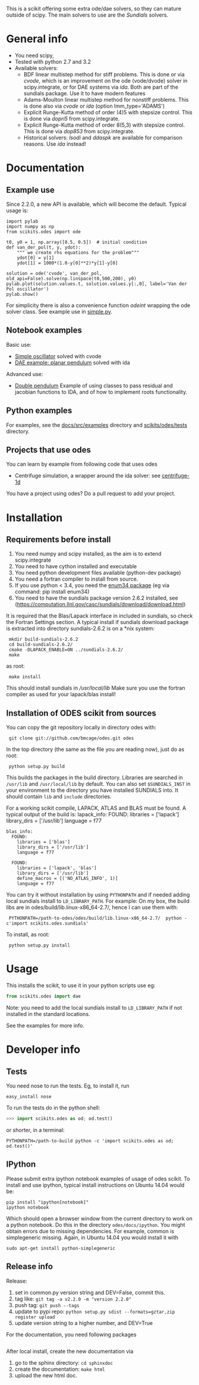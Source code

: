 This is a scikit offering some extra ode/dae solvers, so they can mature outside of scipy. The main solvers to use
are the *Sundials* solvers.

# General info

* You need scipy, 
* Tested with python 2.7 and 3.2
* Available solvers:
    * BDF linear multistep method  for stiff problems. This is done or via *cvode*, which is an improvement on the ode (vode/dvode) solver in scipy.integrate, or for DAE systems via *ida*. Both are part of the sundials package. Use it to have modern features
    * Adams-Moulton linear multistep method for nonstiff problems. This is done also via *cvode* or *ida* (option lmm_type='ADAMS')
    * Explicit Runge-Kutta method of order (4)5 with stepsize control. This is done via *dopri5* from scipy.integrate.
    * Explicit Runge-Kutta method of order 8(5,3) with stepsize control. This is done via *dop853* from scipy.integrate.
    * Historical solvers: *lsodi* and *ddaspk* are available for comparison reasons. Use *ida* instead!

# Documentation
## Example use
Since 2.2.0, a new API is available, which will become the default. Typical usage is:

    import pylab
    import numpy as np
    from scikits.odes import ode
    
    t0, y0 = 1, np.array([0.5, 0.5])  # initial condition
    def van_der_pol(t, y, ydot):
        """ we create rhs equations for the problem"""
        ydot[0] = y[1]
        ydot[1] = 1000*(1.0-y[0]**2)*y[1]-y[0]
    
    solution = ode('cvode', van_der_pol, old_api=False).solve(np.linspace(t0,500,200), y0)
    pylab.plot(solution.values.t, solution.values.y[:,0], label='Van der Pol oscillator')
    pylab.show()

For simplicity there is also a convenience function *odeint* wrapping the ode solver class. See example use in [simple.py](https://github.com/bmcage/odes/blob/master/docs/src/examples/odeint/simple.py).

## Notebook examples
Basic use:
* [Simple oscillator](https://github.com/bmcage/odes/blob/master/docs/ipython/Simple%20Oscillator.ipynb) solved with cvode
* [DAE example: planar pendulum](https://github.com/bmcage/odes/blob/master/docs/ipython/Planar%20Pendulum%20as%20DAE.ipynb) solved with ida

Advanced use:
* [Double pendulum](https://github.com/bmcage/odes/blob/master/docs/ipython/Double%20Pendulum%20as%20DAE%20with%20roots.ipynb) Example of using classes to pass residual and jacobian functions to IDA, and of how to implement roots functionality.

## Python examples
For examples, see the [docs/src/examples](https://github.com/bmcage/odes/blob/master/docs/src/examples) directory and [scikits/odes/tests](https://github.com/bmcage/odes/blob/master/scikits/odes/tests) directory. 

## Projects that use odes
You can learn by example from following code that uses odes
* Centrifuge simulation, a wrapper around the ida solver: see [centrifuge-1d](https://github.com/bmcage/centrifuge-1d/blob/master/centrifuge1d/modules/shared/solver.py)

You have a project using odes? Do a pull request to add your project.

# Installation

## Requirements before install

1. You need numpy and scipy installed, as the aim is to extend scipy.integrate
2. You need to have cython installed and executable
3. You need python development files available (python-dev package)
4. You need a fortran compiler to install from source.
5. If you use python < 3.4, you need the [enum34 package](https://pypi.python.org/pypi/enum34) (eg via command: pip install enum34)  
6. You need to have the sundials package version 2.6.2 installed, see (https://computation.llnl.gov/casc/sundials/download/download.html)

It is required that the Blas/Lapack interface in included in sundials, so check
the Fortran Settings section. A typical install if sundials download package is
extracted into directory sundials-2.6.2 is on a *nix system:
```
 mkdir build-sundials-2.6.2
 cd build-sundials-2.6.2/
 cmake -DLAPACK_ENABLE=ON ../sundials-2.6.2/
 make
 ```
as root: 
```
 make install
 ```

This should install sundials in _/usr/local/lib_
Make sure you use the fortran compiler as used for your lapack/blas install!

## Installation of ODES scikit from sources

You can copy the git repository locally in directory odes with:
```
 git clone git://github.com/bmcage/odes.git odes
```
In the top directory (the same as the file you are reading now), just do as root:
```
 python setup.py build
```
This builds the packages in the build directory.
Libraries are searched in `/usr/lib` and `/usr/local/lib` by default.
You can also set `$SUNDIALS_INST` in your environment to the directory you have installed SUNDIALS into.
It should contain `lib` and `include` directories.

For a working scikit compile, LAPACK, ATLAS and BLAS must be found. A typical output of the build is:
    lapack_info:
      FOUND:
        libraries = ['lapack']
        library_dirs = ['/usr/lib']
        language = f77
    
    blas_info:
      FOUND:
        libraries = ['blas']
        library_dirs = ['/usr/lib']
        language = f77
    
      FOUND:
        libraries = ['lapack', 'blas']
        library_dirs = ['/usr/lib']
        define_macros = [('NO_ATLAS_INFO', 1)]
        language = f77


You can try it without installation by using `PYTHONPATH` and if needed adding local sundials install to `LD_LIBRARY_PATH`. For example:
On my box, the build libs are in odes/build/lib.linux-x86_64-2.7/, hence I can
use them with:
```
 PYTHONPATH=/path-to-odes/odes/build/lib.linux-x86_64-2.7/  python -c'import scikits.odes.sundials'
```
To install, as root:
```
 python setup.py install
```

# Usage

This installs the scikit, to use it in your python scripts use eg:
```python
from scikits.odes import dae
```

Note: you need to add the local sundials install to `LD_LIBRARY_PATH` if not installed in the standard locations.

See the examples for more info.

# Developer info
## Tests

You need nose to run the tests. Eg, to install it, run
```
easy_install nose
```
To run the tests do in the python shell:

```python
>>> import scikits.odes as od; od.test()
```

or shorter, in a terminal: 

```
PYTHONPATH=/path-to-build python -c 'import scikits.odes as od; od.test()'
```

## IPython
Please submit extra ipython notebook examples of usage of odes scikit. To install and use ipython, typical install instructions on Ubuntu 14.04 would be:
```
pip install "ipython[notebook]"
ipython notebook
```
Which should open a browser window from the current directory to work on a python notebook. Do this in the directory  `odes/docs/ipython`. You might obtain errors due to missing dependencies. For example, common is simplegeneric missing. Again, in Ubuntu 14.04 you would install it with
```
sudo apt-get install python-simplegeneric
```

## Release info

Release: 

1. set in common.py version string and DEV=False, commit this.
2. tag like: `git tag -a v2.2.0 -m "version 2.2.0"`
3. push tag: `git push --tags`
4. update to pypi repo: `python setup.py sdist --formats=gztar,zip register upload`
5. update version string to a higher number, and DEV=True

For the documentation, you need following packages
```sudo apt-get install python-sphinx python-numpydoc
```

After local install, create the new documentation via

1. go to the sphinx directory: `cd sphinxdoc`
2. create the documentation: `make html`
3. upload the new html doc.
